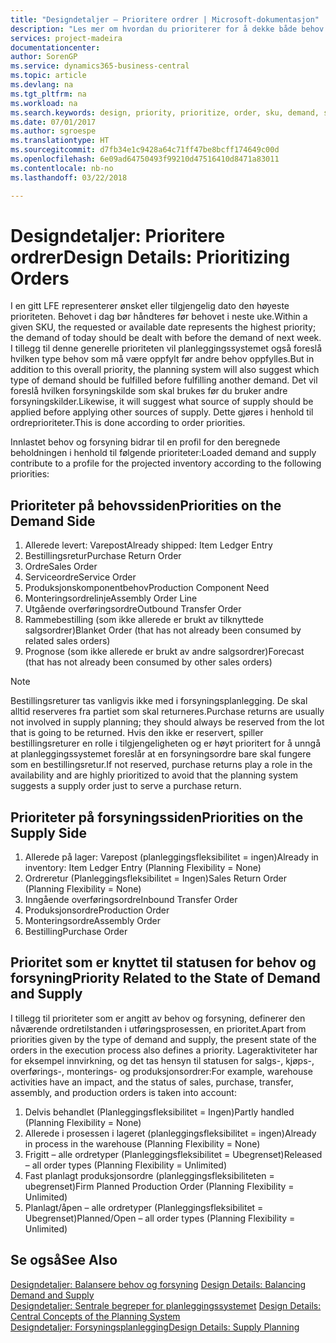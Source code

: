 ```yaml
---
title: "Designdetaljer – Prioritere ordrer | Microsoft-dokumentasjon"
description: "Les mer om hvordan du prioriterer for å dekke både behov og forsyningskrav."
services: project-madeira
documentationcenter: 
author: SorenGP
ms.service: dynamics365-business-central
ms.topic: article
ms.devlang: na
ms.tgt_pltfrm: na
ms.workload: na
ms.search.keywords: design, priority, prioritize, order, sku, demand, supply
ms.date: 07/01/2017
ms.author: sgroespe
ms.translationtype: HT
ms.sourcegitcommit: d7fb34e1c9428a64c71ff47be8bcff174649c00d
ms.openlocfilehash: 6e09ad64750493f99210d47516410d8471a83011
ms.contentlocale: nb-no
ms.lasthandoff: 03/22/2018

---
```

# <a name="design-details-prioritizing-orders"></a><span data-ttu-id="e854a-103">Designdetaljer: Prioritere ordrer</span><span class="sxs-lookup"><span data-stu-id="e854a-103">Design Details: Prioritizing Orders</span></span>
<span data-ttu-id="e854a-104">I en gitt LFE representerer ønsket eller tilgjengelig dato den høyeste prioriteten. Behovet i dag bør håndteres før behovet i neste uke.</span><span class="sxs-lookup"><span data-stu-id="e854a-104">Within a given SKU, the requested or available date represents the highest priority; the demand of today should be dealt with before the demand of next week.</span></span> <span data-ttu-id="e854a-105">I tillegg til denne generelle prioriteten vil planleggingssystemet også foreslå hvilken type behov som må være oppfylt før andre behov oppfylles.</span><span class="sxs-lookup"><span data-stu-id="e854a-105">But in addition to this overall priority, the planning system will also suggest which type of demand should be fulfilled before fulfilling another demand.</span></span> <span data-ttu-id="e854a-106">Det vil foreslå hvilken forsyningskilde som skal brukes før du bruker andre forsyningskilder.</span><span class="sxs-lookup"><span data-stu-id="e854a-106">Likewise, it will suggest what source of supply should be applied before applying other sources of supply.</span></span> <span data-ttu-id="e854a-107">Dette gjøres i henhold til ordreprioriteter.</span><span class="sxs-lookup"><span data-stu-id="e854a-107">This is done according to order priorities.</span></span>  
  
<span data-ttu-id="e854a-108">Innlastet behov og forsyning bidrar til en profil for den beregnede beholdningen i henhold til følgende prioriteter:</span><span class="sxs-lookup"><span data-stu-id="e854a-108">Loaded demand and supply contribute to a profile for the projected inventory according to the following priorities:</span></span>  
  
## <a name="priorities-on-the-demand-side"></a><span data-ttu-id="e854a-109">Prioriteter på behovssiden</span><span class="sxs-lookup"><span data-stu-id="e854a-109">Priorities on the Demand Side</span></span>  
1. <span data-ttu-id="e854a-110">Allerede levert: Varepost</span><span class="sxs-lookup"><span data-stu-id="e854a-110">Already shipped: Item Ledger Entry</span></span>  
2. <span data-ttu-id="e854a-111">Bestillingsretur</span><span class="sxs-lookup"><span data-stu-id="e854a-111">Purchase Return Order</span></span>  
3. <span data-ttu-id="e854a-112">Ordre</span><span class="sxs-lookup"><span data-stu-id="e854a-112">Sales Order</span></span>  
4. <span data-ttu-id="e854a-113">Serviceordre</span><span class="sxs-lookup"><span data-stu-id="e854a-113">Service Order</span></span>  
5. <span data-ttu-id="e854a-114">Produksjonskomponentbehov</span><span class="sxs-lookup"><span data-stu-id="e854a-114">Production Component Need</span></span>  
6. <span data-ttu-id="e854a-115">Monteringsordrelinje</span><span class="sxs-lookup"><span data-stu-id="e854a-115">Assembly Order Line</span></span>  
7. <span data-ttu-id="e854a-116">Utgående overføringsordre</span><span class="sxs-lookup"><span data-stu-id="e854a-116">Outbound Transfer Order</span></span>  
8. <span data-ttu-id="e854a-117">Rammebestilling (som ikke allerede er brukt av tilknyttede salgsordrer)</span><span class="sxs-lookup"><span data-stu-id="e854a-117">Blanket Order (that has not already been consumed by related sales orders)</span></span>  
9. <span data-ttu-id="e854a-118">Prognose (som ikke allerede er brukt av andre salgsordrer)</span><span class="sxs-lookup"><span data-stu-id="e854a-118">Forecast (that has not already been consumed by other sales orders)</span></span>  
  
> [!NOTE]  
>  <span data-ttu-id="e854a-119">Bestillingsreturer tas vanligvis ikke med i forsyningsplanlegging. De skal alltid reserveres fra partiet som skal returneres.</span><span class="sxs-lookup"><span data-stu-id="e854a-119">Purchase returns are usually not involved in supply planning; they should always be reserved from the lot that is going to be returned.</span></span> <span data-ttu-id="e854a-120">Hvis den ikke er reservert, spiller bestillingsreturer en rolle i tilgjengeligheten og er høyt prioritert for å unngå at planleggingssystemet foreslår at en forsyningsordre bare skal fungere som en bestillingsretur.</span><span class="sxs-lookup"><span data-stu-id="e854a-120">If not reserved, purchase returns play a role in the availability and are highly prioritized to avoid that the planning system suggests a supply order just to serve a purchase return.</span></span>  
  
## <a name="priorities-on-the-supply-side"></a><span data-ttu-id="e854a-121">Prioriteter på forsyningssiden</span><span class="sxs-lookup"><span data-stu-id="e854a-121">Priorities on the Supply Side</span></span>  
1. <span data-ttu-id="e854a-122">Allerede på lager: Varepost (planleggingsfleksibilitet = ingen)</span><span class="sxs-lookup"><span data-stu-id="e854a-122">Already in inventory: Item Ledger Entry (Planning Flexibility = None)</span></span>  
2. <span data-ttu-id="e854a-123">Ordreretur (Planleggingsfleksibilitet = Ingen)</span><span class="sxs-lookup"><span data-stu-id="e854a-123">Sales Return Order (Planning Flexibility = None)</span></span>  
3. <span data-ttu-id="e854a-124">Inngående overføringsordre</span><span class="sxs-lookup"><span data-stu-id="e854a-124">Inbound Transfer Order</span></span>  
4. <span data-ttu-id="e854a-125">Produksjonsordre</span><span class="sxs-lookup"><span data-stu-id="e854a-125">Production Order</span></span>  
5. <span data-ttu-id="e854a-126">Monteringsordre</span><span class="sxs-lookup"><span data-stu-id="e854a-126">Assembly Order</span></span>  
6. <span data-ttu-id="e854a-127">Bestilling</span><span class="sxs-lookup"><span data-stu-id="e854a-127">Purchase Order</span></span>  
  
## <a name="priority-related-to-the-state-of-demand-and-supply"></a><span data-ttu-id="e854a-128">Prioritet som er knyttet til statusen for behov og forsyning</span><span class="sxs-lookup"><span data-stu-id="e854a-128">Priority Related to the State of Demand and Supply</span></span>  
<span data-ttu-id="e854a-129">I tillegg til prioriteter som er angitt av behov og forsyning, definerer den nåværende ordretilstanden i utføringsprosessen, en prioritet.</span><span class="sxs-lookup"><span data-stu-id="e854a-129">Apart from priorities given by the type of demand and supply, the present state of the orders in the execution process also defines a priority.</span></span> <span data-ttu-id="e854a-130">Lageraktiviteter har for eksempel innvirkning, og det tas hensyn til statusen for salgs-, kjøps-, overførings-, monterings- og produksjonsordrer:</span><span class="sxs-lookup"><span data-stu-id="e854a-130">For example, warehouse activities have an impact, and the status of sales, purchase, transfer, assembly, and production orders is taken into account:</span></span>  
  
1. <span data-ttu-id="e854a-131">Delvis behandlet (Planleggingsfleksibilitet = Ingen)</span><span class="sxs-lookup"><span data-stu-id="e854a-131">Partly handled (Planning Flexibility = None)</span></span>  
2. <span data-ttu-id="e854a-132">Allerede i prosessen i lageret (planleggingsfleksibilitet = ingen)</span><span class="sxs-lookup"><span data-stu-id="e854a-132">Already in process in the warehouse (Planning Flexibility = None)</span></span>  
3. <span data-ttu-id="e854a-133">Frigitt – alle ordretyper (Planleggingsfleksibilitet = Ubegrenset)</span><span class="sxs-lookup"><span data-stu-id="e854a-133">Released – all order types (Planning Flexibility = Unlimited)</span></span>  
4. <span data-ttu-id="e854a-134">Fast planlagt produksjonsordre (planleggingsfleksibiliteten = ubegrenset)</span><span class="sxs-lookup"><span data-stu-id="e854a-134">Firm Planned Production Order (Planning Flexibility = Unlimited)</span></span>  
5. <span data-ttu-id="e854a-135">Planlagt/åpen – alle ordretyper (Planleggingsfleksibilitet = Ubegrenset)</span><span class="sxs-lookup"><span data-stu-id="e854a-135">Planned/Open – all order types (Planning Flexibility = Unlimited)</span></span>  
  
## <a name="see-also"></a><span data-ttu-id="e854a-136">Se også</span><span class="sxs-lookup"><span data-stu-id="e854a-136">See Also</span></span>  
<span data-ttu-id="e854a-137">[Designdetaljer: Balansere behov og forsyning](design-details-balancing-demand-and-supply.md) </span><span class="sxs-lookup"><span data-stu-id="e854a-137">[Design Details: Balancing Demand and Supply](design-details-balancing-demand-and-supply.md) </span></span>  
<span data-ttu-id="e854a-138">[Designdetaljer: Sentrale begreper for planleggingssystemet](design-details-central-concepts-of-the-planning-system.md) </span><span class="sxs-lookup"><span data-stu-id="e854a-138">[Design Details: Central Concepts of the Planning System](design-details-central-concepts-of-the-planning-system.md) </span></span>  
[<span data-ttu-id="e854a-139">Designdetaljer: Forsyningsplanlegging</span><span class="sxs-lookup"><span data-stu-id="e854a-139">Design Details: Supply Planning</span></span>](design-details-supply-planning.md)
